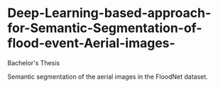 # Deep-Learning-based-approach-for-Semantic-Segmentation-of-flood-event-Aerial-images-
Bachelor's Thesis

Semantic segmentation of the aerial images in the FloodNet dataset. 
